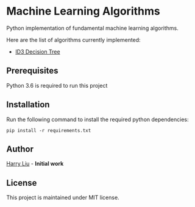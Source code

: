 # Machine Learning Algorithms

Python implementation of fundamental machine learning algorithms.

Here are the list of algorithms currently implemented:

* [ID3 Decision Tree](ID3-DECISION-TREE.md)

## Prerequisites

Python 3.6 is required to run this project

## Installation

Run the following command to install the required python dependencies:
 
`pip install -r requirements.txt`

## Author

[Harry Liu](https://github.com/byliuyang) - **Initial work**

## License

This project is maintained under MIT license. 